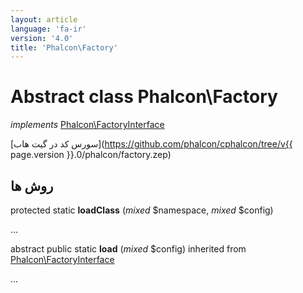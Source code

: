 ```yaml
---
layout: article
language: 'fa-ir'
version: '4.0'
title: 'Phalcon\Factory'
---
```

# Abstract class **Phalcon\Factory**

*implements* [Phalcon\FactoryInterface](Phalcon_FactoryInterface)

[سورس کد در گیت هاب](https://github.com/phalcon/cphalcon/tree/v{{ page.version }}.0/phalcon/factory.zep)

## روش ها

protected static **loadClass** (*mixed* $namespace, *mixed* $config)

...

abstract public static **load** (*mixed* $config) inherited from [Phalcon\FactoryInterface](Phalcon_FactoryInterface)

...